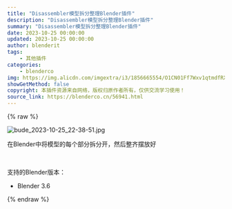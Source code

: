 ```yaml
---
title: "Disassembler模型拆分整理Blender插件"
description: "Disassembler模型拆分整理Blender插件"
summary: "Disassembler模型拆分整理Blender插件"
date: 2023-10-25 00:00:00
updated: 2023-10-25 00:00:00
author: blenderit
tags: 
    - 其他插件
categories:
    - blenderco
img: https://img.alicdn.com/imgextra/i3/1856665554/O1CN01Ff7Wxv1qtmdfRXIOH_!!1856665554.jpg
showGetMethod: false
copyright: 本插件资源来自网络，版权归原作者所有，仅供交流学习使用！
source_link: https://blenderco.cn/56941.html
---
```


{% raw %}
<p><img class="aligncenter" src="https://img.alicdn.com/imgextra/i3/1856665554/O1CN01Ff7Wxv1qtmdfRXIOH_!!1856665554.jpg" alt="bude_2023-10-25_22-38-51.jpg"></p><p>在Blender中将模型的每个部分拆分开，然后整齐摆放好</p><p> </p><p>支持的Blender版本：</p><ul>
<li>Blender 3.6</li>
</ul>
<div style="display: none">blenderco</div>
{% endraw %}